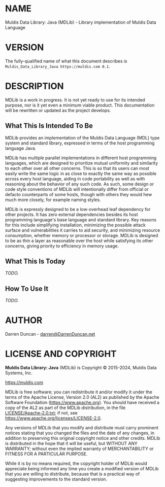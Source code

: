 # NAME

Muldis Data Library: Java (MDLib) - Library implementation of Muldis Data Language

# VERSION

The fully-qualified name of what this document describes is
`Muldis_Data_Library_Java https://muldis.com 0.1`.

# DESCRIPTION

MDLib is a work in progress.
It is not yet ready to use for its intended purpose, nor is it yet even a
minimum viable product.
This documentation will be rewritten or updated as the project develops.

## What This Is Intended To Be

MDLib provides an implementation of the Muldis Data Language (MDL) type
system and standard library, expressed in terms of the host programming
language Java.

MDLib has multiple parallel implementations in different host programming
languages, which are designed to prioritize mutual uniformity and
similarity to each other over all other concerns.  This is so that its
users can most easily write the same logic in as close to exactly the same
way as possible across every host language, aiding in code portability as
well as with reasoning about the behavior of any such code.  As such, some
design or code style conventions of MDLib will intentionally differ from
official or defacto counterparts of some hosts, though with others they
would hew much more closely, for example naming styles.

MDLib is expressly designed to be a low-overhead leaf dependency for other
projects.  It has zero external dependencies besides its host programming
language's base language and standard library.  Key reasons for this
include simplifying installation, minimizing the possible attack surface
and vulnerabilities it carries to aid security, and minimizing resource
consumption, whether memory or processor or storage.  MDLib is designed to
be as thin a layer as reasonable over the host while satisfying its other
concerns, giving priority to efficiency in memory usage.

## What This Is Today

*TODO.*

## How To Use It

*TODO.*

# AUTHOR

Darren Duncan - darren@DarrenDuncan.net

# LICENSE AND COPYRIGHT

**Muldis Data Library: Java** (MDLib) is Copyright © 2015-2024, Muldis Data Systems, Inc.

<https://muldis.com>

MDLib is free software;
you can redistribute it and/or modify it under the terms of the Apache
License, Version 2.0 (AL2) as published by the Apache Software Foundation
(<https://www.apache.org>).  You should have received a copy of the
AL2 as part of the MDLib distribution, in the file
[LICENSE/Apache-2.0.txt](../LICENSE/Apache-2.0.txt); if not, see
<https://www.apache.org/licenses/LICENSE-2.0>.

Any versions of MDLib that you modify and distribute must carry prominent
notices stating that you changed the files and the date of any changes, in
addition to preserving this original copyright notice and other credits.
MDLib is distributed in the hope that it will be
useful, but WITHOUT ANY WARRANTY; without even the implied warranty of
MERCHANTABILITY or FITNESS FOR A PARTICULAR PURPOSE.

While it is by no means required, the copyright holder of MDLib
would appreciate being informed any time you create a modified version of
MDLib that you are willing to distribute, because that is a
practical way of suggesting improvements to the standard version.

